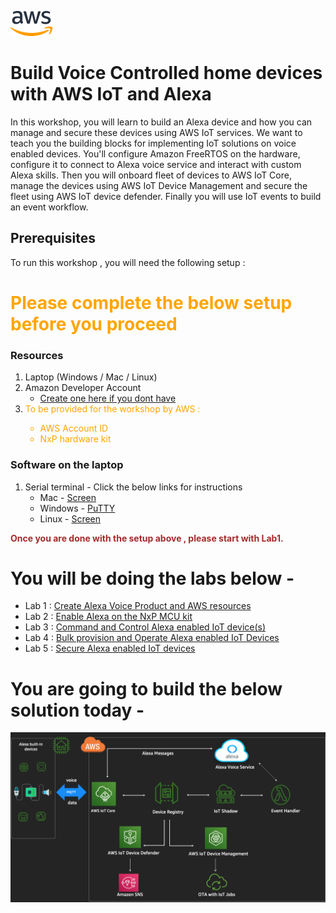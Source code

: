 ![alt text](aws_logo.png)

# Build Voice Controlled home devices with AWS IoT and Alexa 

In this workshop, you will learn to build an Alexa device and how you can manage and secure these devices using AWS IoT services. We want to teach you the building blocks for implementing IoT solutions on voice enabled devices. You'll configure Amazon FreeRTOS on the hardware, configure it to connect to Alexa voice service and interact with custom Alexa skills. Then you will onboard fleet of devices to AWS IoT Core, manage the devices using AWS IoT Device Management and secure the fleet using AWS IoT device defender. Finally you will use IoT events to build an event workflow. 

## Prerequisites 
To run this workshop , you will need the following setup :

# <span style="color:orange">Please complete the below setup before you proceed</span>

### Resources 
1. Laptop (Windows / Mac / Linux)
2. Amazon Developer Account
    - [Create one here if you dont have](https://developer.amazon.com/login.html) 
3. <span style="color:orange">To be provided for the workshop by AWS :
    - AWS Account ID  
    - NxP hardware kit 
   </span>

### Software on the laptop
1. Serial terminal - Click the below links for instructions
    -   Mac -  [Screen](https://software.intel.com/en-us/setting-up-serial-terminal-on-system-with-mac-os-x)    
    -   Windows - [PuTTY](https://software.intel.com/en-us/setting-up-serial-terminal-on-system-with-windows)
    -   Linux -  [Screen](https://software.intel.com/en-us/setting-up-serial-terminal-on-system-with-linux) 

<span style="color:brown">**Once you are done with the setup above , please start with Lab1.** </span>

# You will be doing the labs below  -

- Lab 1 : [Create Alexa Voice Product and AWS resources](https://s3.amazonaws.com/alexa-reinvent/lab1.html)
- Lab 2 : [Enable Alexa on the NxP MCU kit](https://s3.amazonaws.com/alexa-reinvent/lab2.html)
- Lab 3 : [Command and Control Alexa enabled IoT device(s)](https://s3.amazonaws.com/alexa-reinvent/lab3.html)
- Lab 4 : [Bulk provision and Operate Alexa enabled IoT Devices](https://s3.amazonaws.com/alexa-reinvent/lab4.html)
- Lab 5 : [Secure Alexa enabled IoT devices](https://s3.amazonaws.com/alexa-reinvent/lab5.html)

# You are going to build the below solution today -
![alt text](architecture.png)

